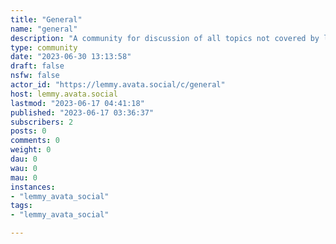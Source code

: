 ```yaml
---
title: "General" 
name: "general"
description: "A community for discussion of all topics not covered by local communities. This could get interesting. Adhere to site rules for all content posted."
type: community
date: "2023-06-30 13:13:58"
draft: false
nsfw: false
actor_id: "https://lemmy.avata.social/c/general"
host: lemmy.avata.social
lastmod: "2023-06-17 04:41:18"
published: "2023-06-17 03:36:37"
subscribers: 2
posts: 0
comments: 0
weight: 0
dau: 0
wau: 0
mau: 0
instances:
- "lemmy_avata_social"
tags: 
- "lemmy_avata_social"

---
```

